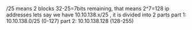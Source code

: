 /25 means 2 blocks 
32-25=7bits remaining, that means 2^7=128 ip addresses 
lets say we have 10.10.138.x/25 , it is divided into 2 parts 
part 1: 10.10.138.0/25 (0-127)
part 2: 10.10.138.128 (128-255)
